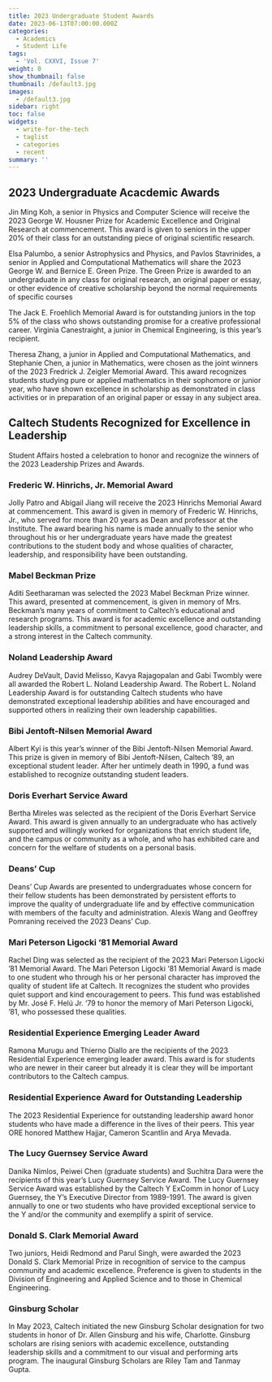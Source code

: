 ```yaml
---
title: 2023 Undergraduate Student Awards
date: 2023-06-13T07:00:00.000Z
categories:
  - Academics
  - Student Life
tags:
  - 'Vol. CXXVI, Issue 7'
weight: 0
show_thumbnail: false
thumbnail: /default3.jpg
images:
  - /default3.jpg
sidebar: right
toc: false
widgets:
  - write-for-the-tech
  - taglist
  - categories
  - recent
summary: ''
---
```


## 2023 Undergraduate Acacdemic Awards

Jin Ming Koh, a senior in Physics and Computer Science will receive the 2023 George W. Housner Prize for Academic Excellence and Original Research at commencement.  This award is given to seniors in the upper 20% of their class for an outstanding piece of original scientific research.

Elsa Palumbo, a senior Astrophysics and Physics, and Pavlos Stavrinides, a senior in Applied and Computational Mathematics will share the 2023 George W. and Bernice E. Green Prize.  The Green Prize is awarded to an undergraduate in any class for original research, an original paper or essay, or other evidence of creative scholarship beyond the normal requirements of specific courses

The Jack E. Froehlich Memorial Award is for outstanding juniors in the top 5% of the class who shows outstanding promise for a creative professional career.  Virginia Canestraight, a junior in Chemical Engineering, is this year’s recipient. 

Theresa Zhang, a junior in Applied and Computational Mathematics, and Stephanie Chen, a junior in Mathematics, were chosen as the joint winners of the 2023 Fredrick J. Zeigler Memorial Award.  This award recognizes students studying pure or applied mathematics in their sophomore or junior year, who have shown excellence in scholarship as demonstrated in class activities or in preparation of an original paper or essay in any subject area. 

## Caltech Students Recognized for Excellence in Leadership

Student Affairs hosted a celebration to honor and recognize the winners of the 2023 Leadership Prizes and Awards.

### Frederic W. Hinrichs, Jr. Memorial Award

Jolly Patro and Abigail Jiang will receive the 2023 Hinrichs Memorial Award at commencement.  This award is given in memory of Frederic W. Hinrichs, Jr., who served for more than 20 years as Dean and professor at the Institute. The award bearing his name is made annually to the senior who throughout his or her undergraduate years have made the greatest contributions to the student body and whose qualities of character, leadership, and responsibility have been outstanding.

### Mabel Beckman Prize

Aditi Seetharaman was selected the 2023 Mabel Beckman Prize winner.  This award, presented at commencement, is given in memory of Mrs. Beckman’s many years of commitment to Caltech’s educational and research programs. This award is for academic excellence and outstanding leadership skills, a commitment to personal excellence, good character, and a strong interest in the Caltech community.

### Noland Leadership Award 

Audrey DeVault, David Melisso, Kavya Rajagopalan and Gabi Twombly were all awarded the Robert L. Noland Leadership Award.  The Robert L. Noland Leadership Award is for outstanding Caltech students who have demonstrated exceptional leadership abilities and have encouraged and supported others in realizing their own leadership capabilities.

### Bibi Jentoft-Nilsen Memorial Award

Albert Kyi is this year’s winner of the Bibi Jentoft-Nilsen Memorial Award.  This prize is given in memory of Bibi Jentoft-Nilsen, Caltech ‘89, an exceptional student leader. After her untimely death in 1990, a fund was established to recognize outstanding student leaders. 

### Doris Everhart Service Award 

Bertha Mireles was selected as the recipient of the Doris Everhart Service Award.  This award is given annually to an undergraduate who has actively supported and willingly worked for organizations that enrich student life, and the campus or community as a whole, and who has exhibited care and concern for the welfare of students on a personal basis. 

### Deans’ Cup 

Deans’ Cup Awards are presented to undergraduates whose concern for their fellow students has been demonstrated by persistent efforts to improve the quality of undergraduate life and by effective communication with members of the faculty and administration. Alexis Wang and Geoffrey Pomraning received the 2023 Deans’ Cup.  

### Mari Peterson Ligocki ‘81 Memorial Award

Rachel Ding was selected as the recipient of the 2023 Mari Peterson Ligocki ’81 Memorial Award. The Mari Peterson Ligocki ‘81 Memorial Award is made to one student who through his or her personal character has improved the quality of student life at Caltech.  It recognizes the student who provides quiet support and kind encouragement to peers.  This fund was established by Mr. José F. Helú Jr. ‘79 to honor the memory of Mari Peterson Ligocki, ’81, who possessed these qualities. 

### Residential Experience Emerging Leader Award

Ramona Murugu and Thierno Diallo are the recipients of the 2023 Residential Experience emerging leader award.  This award is for students who are newer in their career but already it is clear they will be important contributors to the Caltech campus. 

### Residential Experience Award for Outstanding Leadership

The 2023 Residential Experience for outstanding leadership award honor students who have made a difference in the lives of their peers. This year ORE honored Matthew Hajjar, Cameron Scantlin and Arya Mevada.

### The Lucy Guernsey Service Award

Danika Nimlos, Peiwei Chen (graduate students) and Suchitra Dara were the recipients of this year’s Lucy Guernsey Service Award.  The Lucy Guernsey Service Award was established by the Caltech Y ExComm in honor of Lucy Guernsey, the Y’s Executive Director from 1989-1991. The award is given annually to one or two students who have provided exceptional service to the Y and/or the community and exemplify a spirit of service.

### Donald S. Clark Memorial Award

Two juniors, Heidi Redmond and Parul Singh, were awarded the 2023 Donald S. Clark Memorial Prize in recognition of service to the campus community and academic excellence. Preference is given to students in the Division of Engineering and Applied Science and to those in Chemical Engineering.

### Ginsburg Scholar

In May 2023, Caltech initiated the new Ginsburg Scholar designation for two students in honor of Dr. Allen Ginsburg and his wife, Charlotte.  Ginsburg scholars are rising seniors with academic excellence, outstanding leadership skills and a commitment to our visual and performing arts program.  The inaugural Ginsburg Scholars are Riley Tam and Tanmay Gupta.
